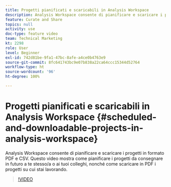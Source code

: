 ```yaml
---
title: Progetti pianificati e scaricabili in Analysis Workspace
description: Analysis Workspace consente di pianificare e scaricare i progetti in formato PDF e CSV. Questo video mostra come pianificare i progetti da consegnare in futuro a te stesso/a o ai tuoi colleghi, nonché come scaricare in PDF i progetti su cui stai lavorando.
feature: Curate and Share
topics: null
activity: use
doc-type: feature video
team: Technical Marketing
kt: 2298
role: User
level: Beginner
exl-id: 742d81be-9fa1-47bc-8afe-a4ce0b4763e9
source-git-commit: 8fc641743bc9e07b838a22ca64ccc15344d52764
workflow-type: ht
source-wordcount: '96'
ht-degree: 100%

---
```


# Progetti pianificati e scaricabili in Analysis Workspace {#scheduled-and-downloadable-projects-in-analysis-workspace}

Analysis Workspace consente di pianificare e scaricare i progetti in formato PDF e CSV. Questo video mostra come pianificare i progetti da consegnare in futuro a te stesso/a o ai tuoi colleghi, nonché come scaricare in PDF i progetti su cui stai lavorando.

>[!VIDEO](https://video.tv.adobe.com/v/24709/?quality=12&learn=on)
